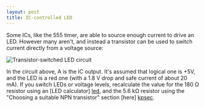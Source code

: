 ```yaml
---
layout: post
title: IC-controlled LED
---
```


Some ICs, like the 555 timer, are able to source enough current to drive an
LED. However many aren't, and instead a transistor can be used to switch
current directly from a voltage source:

![Transistor-switched LED circuit](/circuits/images/5v_ic_controlled_led.png)

In the circuit above, A is the IC output. It's assumed that logical one is +5V,
and the LED is a red one (with a 1.8 V drop and safe current of about 20 mA).
If you switch LEDs or voltage levels, recalculate the value for the 180 Ω
resistor using an [LED calculator] [led], and the 5.6 kΩ resistor using the
"Choosing a suitable NPN transistor" section [here] [kpsec].

[led]: http://led.linear1.org/1led.wiz
[kpsec]: http://www.kpsec.freeuk.com/trancirc.htm
